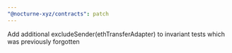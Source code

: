 ```yaml
---
"@nocturne-xyz/contracts": patch
---
```


Add additional excludeSender(ethTransferAdapter) to invariant tests which was previously forgotten
